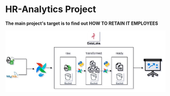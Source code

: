 # HR-Analytics Project
**The main project's target is to find out HOW TO RETAIN IT EMPLOYEES**

![Architecture](images/architecture.jpg)

